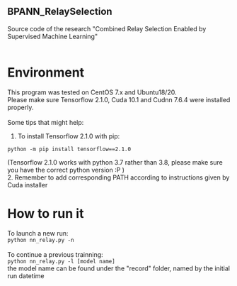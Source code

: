 ## BPANN_RelaySelection<br/>
Source code of the research "Combined Relay Selection Enabled by Supervised Machine Learning"<br/>
<br/>
# Environment<br/>
This program was tested on CentOS 7.x and Ubuntu18/20.<br/>
Please make sure Tensorflow 2.1.0, Cuda 10.1 and Cudnn 7.6.4 were installed properly.<br/>
<br/>
Some tips that might help:<br/>
1. To install Tensorflow 2.1.0 with pip:<br/>
```
python -m pip install tensorflow==2.1.0
```
(Tensorflow 2.1.0 works with python 3.7 rather than 3.8, please make sure you have the correct python version :P )<br/>
2. Remember to add corresponding PATH according to instructions given by Cuda installer<br/>
# How to run it
To launch a new run:<br/>
```python nn_relay.py -n```<br/>
<br/>
To continue a previous trainning:<br/>
```python nn_relay.py -l [model name]```<br/>
the model name can be found under the "record" folder, named by the initial run datetime
